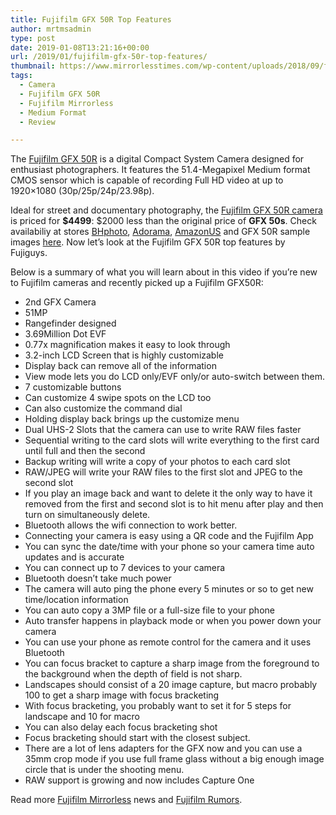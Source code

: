 ```yaml
---
title: Fujifilm GFX 50R Top Features
author: mrtmsadmin
type: post
date: 2019-01-08T13:21:16+00:00
url: /2019/01/fujifilm-gfx-50r-top-features/
thumbnail: https://www.mirrorlesstimes.com/wp-content/uploads/2018/09/fujifilm-gfx-50r-front.jpg
tags:
  - Camera
  - Fujifilm GFX 50R
  - Fujifilm Mirrorless
  - Medium Format
  - Review

---
```

The <a href="https://www.mirrorlesstimes.com/tags/fujifilm-gfx-50r/" target="_blank" rel="noopener">Fujifilm GFX 50R</a> is a digital Compact System Camera designed for enthusiast photographers. It features the 51.4-Megapixel Medium format CMOS sensor which is capable of recording Full HD video at up to 1920&#215;1080 (30p/25p/24p/23.98p).

Ideal for street and documentary photography, the <a href="http://www.guidetocamera.com/products/fujifilm/slrs/fujifilm-gfx-50r" target="_blank" rel="noopener">Fujifilm GFX 50R camera</a> is priced for **$4499**: $2000 less than the original price of **GFX 50s**. Check availabiliy at stores <a href="https://www.bhphotovideo.com/c/product/1436551-REG/fujifilm_600020523_gfx_50r_medium_format.html/BI/20175/KBID/14249/" target="_blank" rel="follow external noopener noreferrer" data-wpel-link="external">BHphoto</a>, <a class="broken_link" href="https://adorama.evyy.net/c/63923/51926/1036?u=https%3A%2F%2Fwww.adorama.com%2Fals.mvc%2Fnspc%2FError%2FNoResultFound%3FSearchInfo%3Dfujifilm%2520gfx%252050r" target="_blank" rel="follow external noopener noreferrer">Adorama</a>, <a href="https://amzn.to/2QWiTDG" target="_blank" rel="follow external noopener noreferrer" data-wpel-link="external">AmazonUS</a> and GFX 50R sample images <a href="http://www.fujifilm.com/products/digital_cameras/gfx/fujifilm_gfx_50r/sample_images/" target="_blank" rel="noopener">here</a>. Now let’s look at the Fujifilm GFX 50R top features by Fujiguys. <!--more-->



Below is a summary of what you will learn about in this video if you’re new to Fujifilm cameras and recently picked up a Fujifilm GFX50R:

  * 2nd GFX Camera
  * 51MP
  * Rangefinder designed
  * 3.69Million Dot EVF
  * 0.77x magnification makes it easy to look through
  * 3.2-inch LCD Screen that is highly customizable
  * Display back can remove all of the information
  * View mode lets you do LCD only/EVF only/or auto-switch between them.
  * 7 customizable buttons
  * Can customize 4 swipe spots on the LCD too
  * Can also customize the command dial
  * Holding display back brings up the customize menu
  * Dual UHS-2 Slots that the camera can use to write RAW files faster
  * Sequential writing to the card slots will write everything to the first card until full and then the second
  * Backup writing will write a copy of your photos to each card slot
  * RAW/JPEG will write your RAW files to the first slot and JPEG to the second slot
  * If you play an image back and want to delete it the only way to have it removed from the first and second slot is to hit menu after play and then turn on simultaneously delete.
  * Bluetooth allows the wifi connection to work better.
  * Connecting your camera is easy using a QR code and the Fujifilm App
  * You can sync the date/time with your phone so your camera time auto updates and is accurate
  * You can connect up to 7 devices to your camera
  * Bluetooth doesn’t take much power
  * The camera will auto ping the phone every 5 minutes or so to get new time/location information
  * You can auto copy a 3MP file or a full-size file to your phone
  * Auto transfer happens in playback mode or when you power down your camera
  * You can use your phone as remote control for the camera and it uses Bluetooth
  * You can focus bracket to capture a sharp image from the foreground to the background when the depth of field is not sharp.
  * Landscapes should consist of a 20 image capture, but macro probably 100 to get a sharp image with focus bracketing
  * With focus bracketing, you probably want to set it for 5 steps for landscape and 10 for macro
  * You can also delay each focus bracketing shot
  * Focus bracketing should start with the closest subject.
  * There are a lot of lens adapters for the GFX now and you can use a 35mm crop mode if you use full frame glass without a big enough image circle that is under the shooting menu.
  * RAW support is growing and now includes Capture One

Read more [Fujifilm Mirrorless][1] news and <a href="https://www.dailycameranews.com/tag/fujifilm-rumors/" target="_blank" rel="noopener">Fujifilm Rumors</a>.

 [1]: https://www.mirrorlesstimes.com/tags/fujifilm-mirrorless/